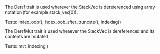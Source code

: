 The Deref trait is used wherever the StackVec is dereferenced using array notation (for example stack_vec[0]).

Tests: index_oob(), index_oob_after_truncate(), indexing()

The DerefMut trait is used whenever the StackVec is dereferenced and its contents are mutated

Tests: mut_indexing()